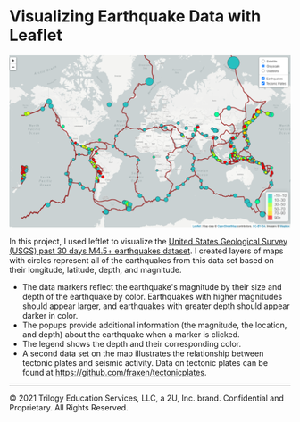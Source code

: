 # Visualizing Earthquake Data with Leaflet

![screenshot](Images/Advanced.png)

In this project, I used leftlet to visualize the [United States Geological Survey (USGS) past 30 days M4.5+ earthquakes dataset](https://earthquake.usgs.gov/earthquakes/feed/v1.0/summary/4.5_week.geojson). I created layers of maps with circles represent all of the earthquakes from this data set based on their longitude, latitude, depth, and magnitude.

* The data markers reflect the earthquake's magnitude by their size and depth of the earthquake by color. Earthquakes with higher magnitudes should appear larger, and earthquakes with greater depth should appear darker in color.
* The popups provide additional information (the magnitude, the location, and depth) about the earthquake when a marker is clicked.
* The legend shows the depth and their corresponding color.
* A second data set on the map illustrates the relationship between tectonic plates and seismic activity. Data on tectonic plates can be found at <https://github.com/fraxen/tectonicplates>.

- - -

© 2021 Trilogy Education Services, LLC, a 2U, Inc. brand. Confidential and Proprietary. All Rights Reserved.
